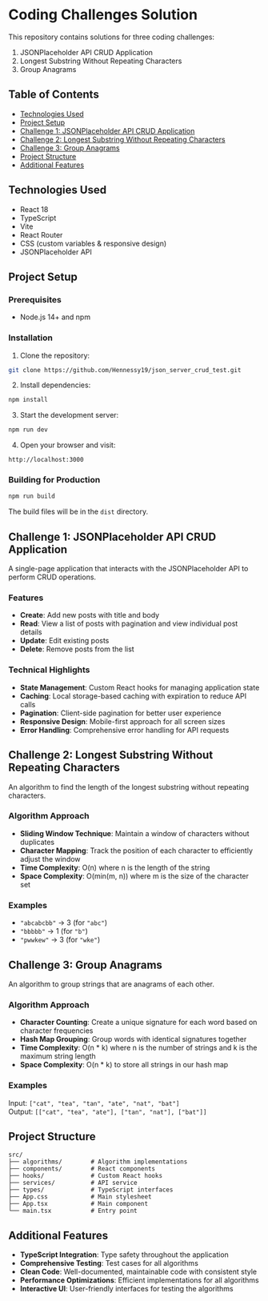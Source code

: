 # Coding Challenges Solution

This repository contains solutions for three coding challenges:

1. JSONPlaceholder API CRUD Application
2. Longest Substring Without Repeating Characters
3. Group Anagrams

## Table of Contents

- [Technologies Used](#technologies-used)
- [Project Setup](#project-setup)
- [Challenge 1: JSONPlaceholder API CRUD Application](#challenge-1-jsonplaceholder-api-crud-application)
- [Challenge 2: Longest Substring Without Repeating Characters](#challenge-2-longest-substring-without-repeating-characters)
- [Challenge 3: Group Anagrams](#challenge-3-group-anagrams)
- [Project Structure](#project-structure)
- [Additional Features](#additional-features)

## Technologies Used

- React 18
- TypeScript
- Vite
- React Router
- CSS (custom variables & responsive design)
- JSONPlaceholder API

## Project Setup

### Prerequisites

- Node.js 14+ and npm

### Installation

1. Clone the repository:
```bash
git clone https://github.com/Hennessy19/json_server_crud_test.git
```

2. Install dependencies:
```bash
npm install
```

3. Start the development server:
```bash
npm run dev
```

4. Open your browser and visit:
```
http://localhost:3000
```

### Building for Production

```bash
npm run build
```

The build files will be in the `dist` directory.

## Challenge 1: JSONPlaceholder API CRUD Application

A single-page application that interacts with the JSONPlaceholder API to perform CRUD operations.

### Features

- **Create**: Add new posts with title and body
- **Read**: View a list of posts with pagination and view individual post details
- **Update**: Edit existing posts
- **Delete**: Remove posts from the list

### Technical Highlights

- **State Management**: Custom React hooks for managing application state
- **Caching**: Local storage-based caching with expiration to reduce API calls
- **Pagination**: Client-side pagination for better user experience
- **Responsive Design**: Mobile-first approach for all screen sizes
- **Error Handling**: Comprehensive error handling for API requests

## Challenge 2: Longest Substring Without Repeating Characters

An algorithm to find the length of the longest substring without repeating characters.

### Algorithm Approach

- **Sliding Window Technique**: Maintain a window of characters without duplicates
- **Character Mapping**: Track the position of each character to efficiently adjust the window
- **Time Complexity**: O(n) where n is the length of the string
- **Space Complexity**: O(min(m, n)) where m is the size of the character set

### Examples

- `"abcabcbb"` → 3 (for `"abc"`)
- `"bbbbb"` → 1 (for `"b"`)
- `"pwwkew"` → 3 (for `"wke"`)

## Challenge 3: Group Anagrams

An algorithm to group strings that are anagrams of each other.

### Algorithm Approach

- **Character Counting**: Create a unique signature for each word based on character frequencies
- **Hash Map Grouping**: Group words with identical signatures together
- **Time Complexity**: O(n * k) where n is the number of strings and k is the maximum string length
- **Space Complexity**: O(n * k) to store all strings in our hash map

### Examples

Input: `["cat", "tea", "tan", "ate", "nat", "bat"]`  
Output: `[["cat", "tea", "ate"], ["tan", "nat"], ["bat"]]`

## Project Structure

```
src/
├── algorithms/        # Algorithm implementations
├── components/        # React components
├── hooks/             # Custom React hooks
├── services/          # API service
├── types/             # TypeScript interfaces
├── App.css            # Main stylesheet
├── App.tsx            # Main component
└── main.tsx           # Entry point
```

## Additional Features

- **TypeScript Integration**: Type safety throughout the application
- **Comprehensive Testing**: Test cases for all algorithms
- **Clean Code**: Well-documented, maintainable code with consistent style
- **Performance Optimizations**: Efficient implementations for all algorithms
- **Interactive UI**: User-friendly interfaces for testing the algorithms
